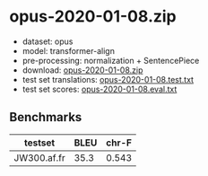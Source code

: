 # opus-2020-01-08.zip

* dataset: opus
* model: transformer-align
* pre-processing: normalization + SentencePiece
* download: [opus-2020-01-08.zip](https://object.pouta.csc.fi/OPUS-MT-models/af-fr/opus-2020-01-08.zip)
* test set translations: [opus-2020-01-08.test.txt](https://object.pouta.csc.fi/OPUS-MT-models/af-fr/opus-2020-01-08.test.txt)
* test set scores: [opus-2020-01-08.eval.txt](https://object.pouta.csc.fi/OPUS-MT-models/af-fr/opus-2020-01-08.eval.txt)

## Benchmarks

| testset               | BLEU  | chr-F |
|-----------------------|-------|-------|
| JW300.af.fr 	| 35.3 	| 0.543 |

